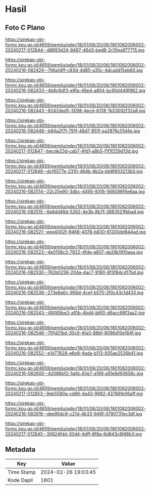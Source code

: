 # Hasil

## Foto C Plano

https://sirekap-obj-formc.kpu.go.id/4659/pemilu/pdpr/18/01/08/20/06/1801082006002-20240217-012844--d8893d24-8487-46d3-bed8-2c10ea977715.jpg

https://sirekap-obj-formc.kpu.go.id/4659/pemilu/pdpr/18/01/08/20/06/1801082006002-20240216-082429--796a14ff-c83d-4d85-a35c-4dcadd15eb60.jpg

https://sirekap-obj-formc.kpu.go.id/4659/pemilu/pdpr/18/01/08/20/06/1801082006002-20240216-082433--4b8c6df3-e9fa-46e4-a854-bc90d449f962.jpg

https://sirekap-obj-formc.kpu.go.id/4659/pemilu/pdpr/18/01/08/20/06/1801082006002-20240216-082443--8242ded5-3098-4ecd-8318-1b53092f32a8.jpg

https://sirekap-obj-formc.kpu.go.id/4659/pemilu/pdpr/18/01/08/20/06/1801082006002-20240216-082448--b84a2f7f-791f-48d7-851f-ea2876c01d4e.jpg

https://sirekap-obj-formc.kpu.go.id/4659/pemilu/pdpr/18/01/08/20/06/1801082006002-20240217-012847--becde23d-cab7-4fd1-a8b5-f1f1f259d13d.jpg

https://sirekap-obj-formc.kpu.go.id/4659/pemilu/pdpr/18/01/08/20/06/1801082006002-20240217-012848--dcf6577e-2310-464b-8b2a-bb8f603213b0.jpg

https://sirekap-obj-formc.kpu.go.id/4659/pemilu/pdpr/18/01/08/20/06/1801082006002-20240216-082514--22c25e90-3dbc-4495-9316-566096f6e6aa.jpg

https://sirekap-obj-formc.kpu.go.id/4659/pemilu/pdpr/18/01/08/20/06/1801082006002-20240216-082515--8a6dd48d-5262-4e3b-8b7f-3883521fbba4.jpg

https://sirekap-obj-formc.kpu.go.id/4659/pemilu/pdpr/18/01/08/20/06/1801082006002-20240216-082521--eee4002f-9468-4078-b830-61200dd844ad.jpg

https://sirekap-obj-formc.kpu.go.id/4659/pemilu/pdpr/18/01/08/20/06/1801082006002-20240216-082523--4e0158c3-7922-4fde-a607-da28b1910aea.jpg

https://sirekap-obj-formc.kpu.go.id/4659/pemilu/pdpr/18/01/08/20/06/1801082006002-20240216-082530--762b0256-204a-4ac7-9180-8f3f84cd17bd.jpg

https://sirekap-obj-formc.kpu.go.id/4659/pemilu/pdpr/18/01/08/20/06/1801082006002-20240216-082538--273e6a0c-956d-4cef-b570-2f0c43c1d433.jpg

https://sirekap-obj-formc.kpu.go.id/4659/pemilu/pdpr/18/01/08/20/06/1801082006002-20240216-082543--49065be3-af0b-4bd4-b6f0-d6acc98f3aa2.jpg

https://sirekap-obj-formc.kpu.go.id/4659/pemilu/pdpr/18/01/08/20/06/1801082006002-20240216-082546--791d21bd-30c9-4fa0-88bf-8096d10e164f.jpg

https://sirekap-obj-formc.kpu.go.id/4659/pemilu/pdpr/18/01/08/20/06/1801082006002-20240216-082552--e1d77628-e6e8-4ada-b113-935ae2536b41.jpg

https://sirekap-obj-formc.kpu.go.id/4659/pemilu/pdpr/18/01/08/20/06/1801082006002-20240216-082600--42086bf2-5afd-40e7-a199-a5fe8d93658c.jpg

https://sirekap-obj-formc.kpu.go.id/4659/pemilu/pdpr/18/01/08/20/06/1801082006002-20240217-012853--9eb5580a-cd66-4a43-9682-43766fe06aff.jpg

https://sirekap-obj-formc.kpu.go.id/4659/pemilu/pdpr/18/01/08/20/06/1801082006002-20240216-082616--dee95dc9-c21d-4b33-949f-0790731ec3df.jpg

https://sirekap-obj-formc.kpu.go.id/4659/pemilu/pdpr/18/01/08/20/06/1801082006002-20240217-012845--30624fdd-30d4-4dff-8f8a-6d843c8f48b3.jpg


## Metadata

| Key        | Value               |
| ---------- | ------------------- |
| Time Stamp | 2024-02-26 19:03:45 |
| Kode Dapil | 1801                |



